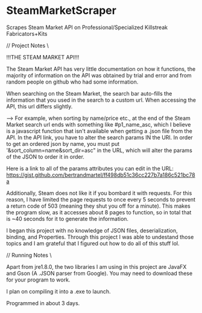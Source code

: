 # SteamMarketScraper
Scrapes Steam Market API on Professional/Specialized Killstreak Fabricators+Kits


//                Project Notes                 \\

!!!THE STEAM MARKET API!!!

The Steam Market API has very little documentation on how it functions,
the majority of information on the API was obtained by trial and error
and from random people on github who had some information.

When searching on the Steam Market, the search bar auto-fills the information
that you used in the search to a custom url. When accessing the API, this url
differs slightly.

--> For example, when sorting by name/price etc., at the end of the Steam 
Market search url ends with something like #p1_name_asc, which I believe is
a javascript function that isn't available when getting a .json file from
the API. In the API link, you have to alter the search params IN the URl.
In order to get an ordered json by name, you must put 
'&sort_column=name&sort_dir=asc" in the URL, which will alter the params
of the JSON to order it in order.

Here is a link to all of the params attributes you can edit in the URL:
https://gist.github.com/bertrandmartel/ff498db51c36cc227b7a186c521bc78a

Additionally, Steam does not like it if you bombard it with requests.
For this reason, I have limited the page requests to once every 5 seconds
to prevent a return code of 503 (meaning they shut you off for a minute).
This makes the program slow, as it accesses about 8 pages to function, so
in total that is ~40 seconds for it to generate the information.

I began this project with no knowledge of JSON files, deserialization,
binding, and Properties. Through this project I was able to undestand
those topics and I am grateful that I figured out how to do all of this
stuff lol.

//                Running Notes                 \\

Apart from jre1.8.0, the two libraries I am using in this project are
JavaFX and Gson (A .JSON parser from Google). You may need to download
these for your program to work.

I plan on compiling it into a .exe to launch.

Programmed in about 3 days.
